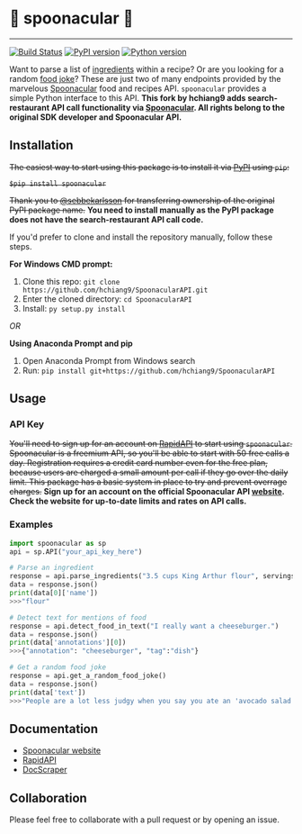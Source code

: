 # 🥄 spoonacular 🥄
---
[![Build Status](https://travis-ci.org/johnwmillr/SpoonacularAPI.svg?branch=master)](https://travis-ci.org/johnwmillr/SpoonacularAPI)
[![PyPI version](https://badge.fury.io/py/spoonacular.svg)](https://pypi.org/project/spoonacular/)
[![Python version](https://img.shields.io/badge/python-3.x-brightgreen.svg)](https://pypi.org/project/spoonacular/)

Want to parse a list of [ingredients](https://rapidapi.com/spoonacular/api/Recipe%20-%20Food%20-%20Nutrition/functions/Parse%20Ingredients) within a recipe? Or are you looking for a random [food joke](https://rapidapi.com/spoonacular/api/Recipe%20-%20Food%20-%20Nutrition/functions/Get%20a%20Random%20Food%20Joke)? These are just two of many endpoints provided by the marvelous [Spoonacular](https://spoonacular.com/) food and recipes API. `spoonacular` provides a simple Python interface to this API. **This fork by hchiang9 adds search-restaurant API call functionality via [Spoonacular](https://spoonacular.com/food-api/docs#Search-Restaurants). All rights belong to the original SDK developer and Spoonacular API.** 

## Installation
~~The easiest way to start using this package is to install it via [PyPI](https://pypi.python.org/pypi/spoonacular) using `pip`:~~

~~`$pip install spoonacular`~~

~~Thank you to [@sebbekarlsson](https://github.com/sebbekarlsson) for transferring ownership of the original PyPI package name.~~ **You need to install manually as the PyPI package does not have the search-restaurant API call code.**

If you'd prefer to clone and install the repository manually, follow these steps.

**For Windows CMD prompt:**

1. Clone this repo:
`git clone https://github.com/hchiang9/SpoonacularAPI.git`
2. Enter the cloned directory:
`cd SpoonacularAPI`
3. Install:
`py setup.py install`

*OR* 

**Using Anaconda Prompt and pip**
1. Open Anaconda Prompt from Windows search
2. Run: `pip install git+https://github.com/hchiang9/SpoonacularAPI`

## Usage

### API Key

~~You'll need to sign up for an account on [RapidAPI](https://rapidapi.com/spoonacular/api/Recipe%20-%20Food%20-%20Nutrition/pricing) to start using `spoonacular`. Spoonacular is a freemium API, so you'll be able to start with 50 free calls a day. Registration requires a credit card number even for the free plan, because users are charged a small amount per call if they go over the daily limit. This package has a basic system in place to try and prevent overrage charges.~~ **Sign up for an account on the official Spoonacular API [website](https://spoonacular.com/food-api). Check the website for up-to-date limits and rates on API calls.**

### Examples

```python
import spoonacular as sp
api = sp.API("your_api_key_here")

# Parse an ingredient
response = api.parse_ingredients("3.5 cups King Arthur flour", servings=1)
data = response.json()
print(data[0]['name'])
>>>"flour"

# Detect text for mentions of food
response = api.detect_food_in_text("I really want a cheeseburger.")
data = response.json()
print(data['annotations'][0])
>>>{"annotation": "cheeseburger", "tag":"dish"}

# Get a random food joke
response = api.get_a_random_food_joke()
data = response.json()
print(data['text'])
>>>"People are a lot less judgy when you say you ate an 'avocado salad' instead of a bowl of guacamole."
```

## Documentation
 - [Spoonacular website](https://spoonacular.com/food-api)
 - [RapidAPI](https://rapidapi.com/spoonacular/api/Recipe%20-%20Food%20-%20Nutrition)
 - [DocScraper](https://github.com/johnwmillr/DocScraper)

## Collaboration
Please feel free to collaborate with a pull request or by opening an issue.
